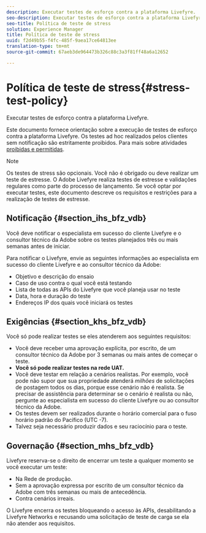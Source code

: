 ```yaml
---
description: Executar testes de esforço contra a plataforma Livefyre.
seo-description: Executar testes de esforço contra a plataforma Livefyre.
seo-title: Política de teste de stress
solution: Experience Manager
title: Política de teste de stress
uuid: f2d49b55-f4fc-485f-9aea17ce64813ee
translation-type: tm+mt
source-git-commit: 67aeb3de964473b326c88c3a3f81ff48a6a12652

---
```



# Política de teste de stress{#stress-test-policy}

Executar testes de esforço contra a plataforma Livefyre.

Este documento fornece orientação sobre a execução de testes de esforço contra a plataforma Livefyre. Os testes ad hoc realizados pelos clientes sem notificação são estritamente proibidos. Para mais sobre atividades [proibidas e permitidas](#c_stress_test_policy/section_mhs_bfz_vdb).

>[!NOTE]
>
>Os testes de stress são opcionais. Você não é obrigado ou deve realizar um teste de estresse. O Adobe Livefyre realiza testes de estresse e validações regulares como parte do processo de lançamento. Se você optar por executar testes, este documento descreve os requisitos e restrições para a realização de testes de estresse.

## Notificação {#section_ihs_bfz_vdb}

Você deve notificar o especialista em sucesso do cliente Livefyre e o consultor técnico da Adobe sobre os testes planejados três ou mais semanas antes de iniciar.

Para notificar o Livefyre, envie as seguintes informações ao especialista em sucesso do cliente Livefyre e ao consultor técnico da Adobe:

* Objetivo e descrição do ensaio
* Caso de uso contra o qual você está testando
* Lista de todas as APIs do Livefyre que você planeja usar no teste
* Data, hora e duração do teste
* Endereços IP dos quais você iniciará os testes

## Exigências {#section_khs_bfz_vdb}

Você só pode realizar testes se eles atenderem aos seguintes requisitos:

* Você deve receber uma aprovação explícita, por escrito, de um consultor técnico da Adobe por 3 semanas ou mais antes de começar o teste.
* **Você só pode realizar testes na rede UAT.**
* Você deve testar em relação a cenários realistas. Por exemplo, você pode não supor que sua propriedade atenderá *milhões* de solicitações de postagem todos os dias, porque esse cenário não é realista. Se precisar de assistência para determinar se o cenário é realista ou não, pergunte ao especialista em sucesso do cliente Livefyre ou ao consultor técnico da Adobe.
* Os testes devem ser realizados durante o horário comercial para o fuso horário padrão do Pacífico \(UTC -7\).
* Talvez seja necessário produzir dados e seu raciocínio para o teste.

## Governação {#section_mhs_bfz_vdb}

Livefyre reserva-se o direito de encerrar um teste a qualquer momento se você executar um teste:

* Na Rede de produção.
* Sem a aprovação expressa por escrito de um consultor técnico da Adobe com três semanas ou mais de antecedência.
* Contra cenários irreais.

O Livefyre encerra os testes bloqueando o acesso às APIs, desabilitando a Livefyre Networks e recusando uma solicitação de teste de carga se ela não atender aos requisitos.
